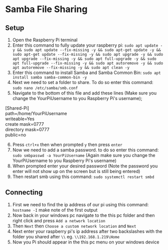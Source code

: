 # Samba File Sharing
## Setup

1. Open the Raspberry Pi terminal
2. Enter this command to fully update your raspberry pi: `sudo apt update -y && sudo apt update --fix-missing -y && sudo apt-get update -y && sudo apt-get update --fix-missing -y && sudo apt upgrade -y && sudo apt upgrade --fix-missing -y && sudo apt full-upgrade -y && sudo apt full-upgrade --fix-missing -y && sudo apt autoremove -y && sudo apt autoremove --fix-missing -y && sudo apt clean -y`
3. Enter this command to install Samba and Samba Common Bin: `sudo apt install samba samba-common-bin -y`
4. Next we need to set a folder to share. To do so enter this command: `sudo nano /etc/samba/smb.conf`
5. Navigate to the bottom of this file and add these lines (Make sure you change the YourPiUsername to you Raspberry Pi's username);

[Shared-Pi]  
path=/home/YourPiUsername  
writeable=Yes  
create mask=0777  
directory mask=0777  
public=no

6. Press `ctrl+x` then when prompted `y` then press `enter`
7. Now we need to add a samba password. to do so enter this command: `sudo smbpasswd -a YourPiUsername` (Again make sure you change the YourPiUsername to you Raspberry Pi's username)
8. When prompted enter your desired password (Note the password you enter will not show up on the screen but is still being entered)
9. Then restart smb using this command: `sudo systemctl restart smbd`

## Connecting

1. First we need to find the ip address of our pi using this command: `hostname -I` make note of the first output
2. Now back in your windows pc navigate to the this pc folder and then right click and press `Add a network location`
3. Then `Next` then `Choose a custom network location` and `Next`
4. Next enter your raspberry pi's ip address after two backslashes with the folder you shared after `\\` eg. `\\192.168.1.219\Home`
5. Now you Pi should appear in the this pc menu on your windows device
